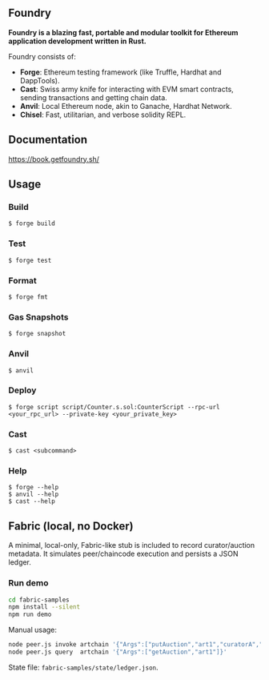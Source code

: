 ## Foundry

**Foundry is a blazing fast, portable and modular toolkit for Ethereum application development written in Rust.**

Foundry consists of:

-   **Forge**: Ethereum testing framework (like Truffle, Hardhat and DappTools).
-   **Cast**: Swiss army knife for interacting with EVM smart contracts, sending transactions and getting chain data.
-   **Anvil**: Local Ethereum node, akin to Ganache, Hardhat Network.
-   **Chisel**: Fast, utilitarian, and verbose solidity REPL.

## Documentation

https://book.getfoundry.sh/

## Usage

### Build

```shell
$ forge build
```

### Test

```shell
$ forge test
```

### Format

```shell
$ forge fmt
```

### Gas Snapshots

```shell
$ forge snapshot
```

### Anvil

```shell
$ anvil
```

### Deploy

```shell
$ forge script script/Counter.s.sol:CounterScript --rpc-url <your_rpc_url> --private-key <your_private_key>
```

### Cast

```shell
$ cast <subcommand>
```

### Help

```shell
$ forge --help
$ anvil --help
$ cast --help
```

## Fabric (local, no Docker)

A minimal, local-only, Fabric-like stub is included to record curator/auction metadata. It simulates peer/chaincode execution and persists a JSON ledger.

### Run demo

```bash
cd fabric-samples
npm install --silent
npm run demo
```

Manual usage:

```bash
node peer.js invoke artchain '{"Args":["putAuction","art1","curatorA","100"]}'
node peer.js query  artchain '{"Args":["getAuction","art1"]}'
```

State file: `fabric-samples/state/ledger.json`.
